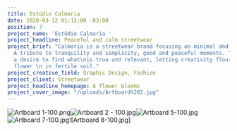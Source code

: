 ```yaml
---
title: Estúdio Calmaria
date: 2020-03-12 01:12:00 -03:00
position: 7
project_name: 'Estúdio Calmaria '
project_headline: Peaceful and calm streetwear
project_brief: "Calmaria is a streetwear brand focusing on minimal and calm aesthetics.
  A tribute to tranquility and simplicity, good and peaceful moments. The pieces translate
  a desire to find what\nis true and relevant, letting creativity flourish like a
  flower \n in fertile soil."
project_creative_field: Graphic Design, Fashion
project_client: Streetwear
project_headline_homepage: A flower blooms
project_cover_image: "/uploads/Artboard%202.jpg"
---
```


![Artboard 1-100.png](/uploads/Artboard%201-100.jpg)![Artboard 2 - 100.jpg](/uploads/Artboard%202%20-%20100.jpg)![Artboard 5-100.jpg](/uploads/Artboard%205-100.jpg)![Artboard 7-100.jpg](/uploads/Artboard%207-100.jpg)![Artboard 8-100.jpg]